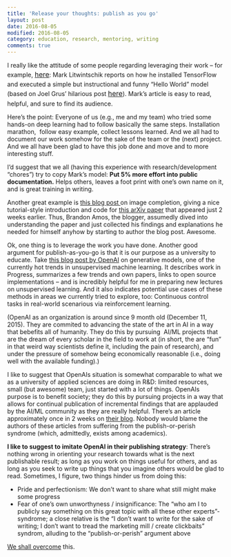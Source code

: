 ```yaml
---
title: 'Release your thoughts: publish as you go'
layout: post
date: 2016-08-05
modified: 2016-08-05
category: education, research, mentoring, writing
comments: true
---
```


I really like the attitude of some people regarding leveraging their work &#8211; for example, <a style="line-height: 1.71429; font-size: 1rem;" href="http://tech.marksblogg.com/tensorflow-nvidia-gtx-1080.html" target="_blank">here</a>: Mark Litwintschik reports on how he installed TensorFlow and executed a simple but instructional and funny &#8220;Hello World&#8221; model (based on Joel Grus&#8217; hilarious post <a style="line-height: 1.71429; font-size: 1rem;" href="http://joelgrus.com/2016/05/23/fizz-buzz-in-tensorflow/" target="_blank">here</a>). Mark&#8217;s article is easy to read, helpful, and sure to find its audience.

Here&#8217;s the point: Everyone of us (e.g., me and my team) who tried some hands-on deep learning had to follow basically the same steps. Installation marathon,  follow easy example, collect lessons learned. And we all had to document our work somehow for the sake of the team or the (next) project. And we all have been glad to have this job done and move and to more interesting stuff.

I&#8217;d suggest that we all (having this experience with research/development &#8220;chores&#8221;) try to copy Mark&#8217;s model: **Put 5% more effort into public documentation.** Helps others, leaves a foot print with one&#8217;s own name on it, and is great training in writing.

Another great example is <a href="http://bamos.github.io/2016/08/09/deep-completion/" target="_blank">this blog post </a>on image completion, giving a nice tutorial-style introduction and code for <a href="https://arxiv.org/abs/1607.07539" target="_blank">this arXiv paper</a> that appeared just 2 weeks earlier. Thus, Brandon Amos, the blogger, assumedly dived into understanding the paper and just collected his findings and explanations he needed for himself anyhow by starting to author the blog post. Awesome.

Ok, one thing is to leverage the work you have done. Another good argument for publish-as-you-go is that it is our purpose as a university to educate. Take <a href="https://openai.com/blog/generative-models/" target="_blank">this blog post by OpenAI</a> on generative models, one of the currently hot trends in unsupervised machine learning. It describes work in Progress, summarizes a few trends and own papers, links to open source implementations &#8211; and is incredibly helpful for me in preparing new lectures on unsupervised learning. And it also indicates potential use cases of these methods in areas we currently tried to explore, too: Continuous control tasks in real-world scenarious via reinforcement learning.

(OpenAI as an organization is around since 9 month old (December 11, 2015). They are commited to advancing the state of the art in AI in a way that bebefits all of humanity. They do this by pursuing  AI/ML projects that are the dream of every scholar in the field to work at (in short, the are &#8220;fun&#8221; in that weird way scientists define it, including the pain of research), and under the pressure of somehow being economically reasonable (i.e., doing well with the available funding).)

I like to suggest that OpenAIs situation is somewhat comparable to what we as a university of applied sciences are doing in R&D: limited resources, small (but awesome) team, just started with a lot of things. OpenAIs purpose is to benefit society; they do this by pursuing projects in a way that allows for continual publication of incremental findings that are applauded by the AI/ML community as they are really helpful. There&#8217;s an article approximately once in 2 weeks on <a href="https://openai.com/blog/" target="_blank">their blog</a>. Nobody would blame the authors of these articles from suffering from the publish-or-perish syndrome (which, admittedly, exists among academics).

**I like to suggest to imitate OpenAI in their publishing strategy**: There&#8217;s nothing wrong in orienting your research towards what is the next publishable result; as long as you work on things useful for others, and as long as you seek to write up things that you imagine others would be glad to read. Sometimes, I figure, two things hinder us from doing this:

  * Pride and perfectionism: We don&#8217;t want to share what still might make some progress
  * Fear of one&#8217;s own unworthyness / insignificance: The &#8220;who am I to publicly say something on this great topic with all these other experts&#8221;-syndrome; a close relative is the &#8220;I don&#8217;t want to write for the sake of writing; I don&#8217;t want to tread the marketing mill / create clickbaits&#8221; syndrom, alluding to the &#8220;publish-or-perish&#8221; argument above

<a href="https://play.google.com/music/preview/Tecavjqlewljn22rsucpz2f3l2a?lyrics=1&utm_source=google&utm_medium=search&utm_campaign=lyrics&pcampaignid=kp-songlyrics" target="_blank">We shall overcome</a> this.